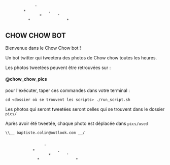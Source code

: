                  '
            *          .
                   *       '
              *                *



## CHOW CHOW BOT

Bienvenue dans le Chow Chow bot !

Un bot twitter qui tweetera des photos de Chow chow toutes les heures.

Les photos tweetées peuvent être retrouvées sur :

#### @chow_chow_pics ####

pour l'exécuter, taper ces commandes dans votre terminal :

`cd <dossier où se trouvent les scripts>
./run_script.sh`

Les photos qui seront tweetées seront celles qui se trouvent dans le dossier `pics/`

Après avoir été tweetée, chaque photo est déplacée dans `pics/used`

~~~~ Pour toute réclamation : ~~~~
\\__ baptiste.colin@outlook.com __/


                 '
            *          .
                   *       '
              *                *



